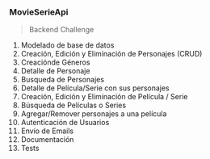 ### MovieSerieApi
> Backend Challenge

1. Modelado de base de datos
2. Creación, Edición y Eliminación de Personajes (CRUD)
3. Creaciónde Géneros
4. Detalle de Personaje
5. Busqueda de Personajes
6. Detalle de Película/Serie con sus personajes
7. Creación, Edición y Eliminación de Película / Serie
8. Búsqueda de Películas o Series
9. Agregar/Remover personajes a una película
10. Autenticación de Usuarios
11. Envío de Emails
12. Documentación
13. Tests
